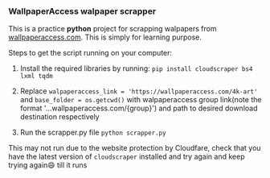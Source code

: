 ### **WallpaperAccess walpaper scrapper**

This is a practice **python** project for scrapping walpapers from [wallpaperaccess.com](https://wallpaperaccess.com/ "wallpaperaccess.com"). This is simply for learning purpose.

Steps to get the script running on your computer:
1. Install the required libraries by running:
	`pip install cloudscraper bs4 lxml tqdm`

1. Replace 
	`walpaperaccess_link = 'https://wallpaperaccess.com/4k-art'`
	and
	`base_folder = os.getcwd()`
	with walpaperaccess group link(note the format '...wallpaperaccess.com/{group}')
	and path to desired download destination respectively

1. Run the scrapper.py file
	`python scrapper.py`
	
This may not run due to the website protection by Cloudfare, check that you have the latest version of `cloudscraper` installed and try again and keep trying again😄 till it runs
